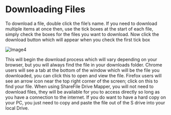 # Downloading Files

To download a file, double click the file’s name. If you need to download multiple items at once then,  use the tick boxes at the start of each file, simply check the boxes for the files you want to download. Now click the download button which will appear when you check the first tick box

![Image4](https://github.com/richgukfast/docs.ukfast.co.uk/blob/master/source/fastdrive/files/Image4.PNG)

This will begin the download process which will vary depending on your browser, but you will always find the file in your downloads folder. Chrome users will see a tab at the bottom of the window which will  be the file you downloaded, you can click this to open and view the file. Firefox users will see an arrow icon near the top right corner of the screen; click on this to find your file. 
When using ShareFile Drive Mapper, you will not need to download files, they will be available for you to access directly so long as you have a connection to the internet. If you do want to have a hard copy on your PC, you just need to copy and paste the file out of the S drive into your local Drive.
